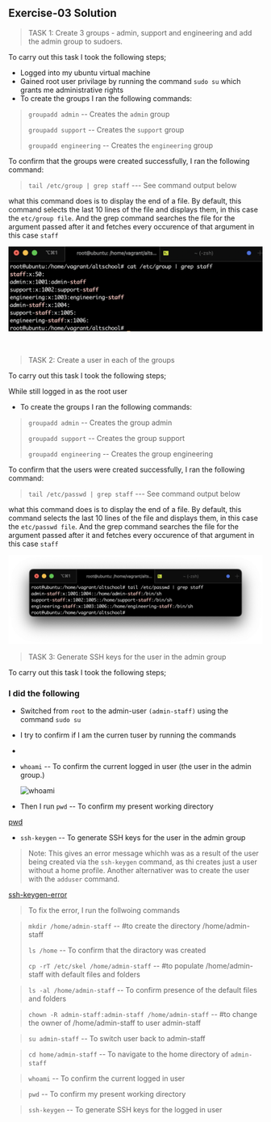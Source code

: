 ## Exercise-03 Solution

> TASK 1: Create 3 groups - admin, support and engineering and add the admin group to sudoers.

To carry out this task I took the following steps;

- Logged into my ubuntu virtual machine
- Gained root user privilage by running the command `sudo su` which grants me administrative rights
- To create the groups I ran the following commands:

> `groupadd admin` -- Creates the `admin` group 
>
> `groupadd support` -- Creates the `support` group 
> 
> `groupadd engineering` -- Creates the  `engineering` group 

To confirm that the groups were created successfully, I ran the following command:
> `tail /etc/group | grep staff`  --- See command output below

what this command does is to display the end of a file. By default, this command selects the last 10 lines of the file and displays them, in this case the `etc/group file`. And the grep command searches the file for the argument passed after it and fetches every occurence of that argument in this case `staff`


![etc/group-cmdOutput](https://github.com/philemonnwanne/altschool-cloud-exercises/blob/main/Month-01%20Week-04/images/etc:group.png)

<br>

> TASK 2: Create a user in each of the groups

To carry out this task I took the following steps;

  While still logged in as the root user
- To create the groups I ran the following commands:
> `groupadd admin` -- Creates the group admin
>
> `groupadd support` -- Creates the group support
> 
> `groupadd engineering` -- Creates the group engineering

To confirm that the users were created successfully, I ran the following command:
> `tail /etc/passwd | grep staff`  --- See command output below

what this command does is to display the end of a file. By default, this command selects the last 10 lines of the file and displays them, in this case the `etc/passwd file`. And the grep command searches the file for the argument passed after it and fetches every occurence of that argument in this case `staff`

![etc/passwd-cmdOutput](https://github.com/philemonnwanne/altschool-cloud-exercises/blob/main/Month-01%20Week-04/images/etc:passwd.png)


> TASK 3: Generate SSH keys for the user in the admin group

To carry out this task I took the following steps;
### I did the following
- Switched from `root` to the admin-user `(admin-staff)` using the command `sudo su`
- I try to confirm if I am the curren tuser by running the commands
- 
- `whoami` -- To confirm the current logged in user (the user in the admin group.)

  ![whoami](whoami)

- Then I run `pwd` -- To confirm my present working directory

[pwd](pwd)

- `ssh-keygen` -- To generate SSH keys for the user in the admin group

> Note: This gives an error message whichh was as a result of the user being created via the `ssh-keygen` command, as thi creates just a user without a home profile. Another alternativer was to create the user with the `adduser` command.

[ssh-keygen-error](ssh-keygen-error)

> To fix the error, I run the follwoing commands

> `mkdir /home/admin-staff` -- #to create the directory /home/admin-staff
>
> `ls /home` -- To confirm that the diractory was created
> 
> `cp -rT /etc/skel /home/admin-staff` -- #to populate /home/admin-staff with default files and folders

> `ls -al /home/admin-staff` -- To confirm presence of the default files and folders

> `chown -R admin-staff:admin-staff /home/admin-staff` -- #to change the owner of /home/admin-staff to user admin-staff

> `su admin-staff` -- To switch user back to admin-staff

> `cd home/admin-staff` -- To navigate to the home directory of `admin-staff`

> `whoami` -- To confirm the current logged in user

> `pwd` -- To confirm my present working directory

> `ssh-keygen` -- To generate SSH keys for the logged in user

